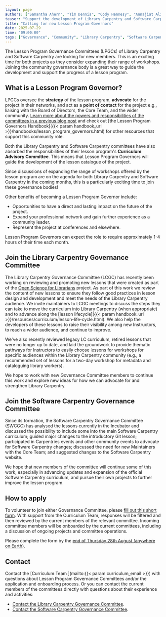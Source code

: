 ```yaml
---  
layout: page  
authors: ["Samantha Ahern", "Tim Dennis", "Cody Hennesy", "Annajiat Alim Rasel", "Martino Sorbaro", "Toby Hodges"]  
teaser: "Support the development of Library Carpentry and Software Carpentry by joining the community governance bodies."  
title: "Calling for new Lesson Program Governors"  
date: 2025-07-29  
time: "09:00:00"  
tags: ["Governance", "Community", "Library Carpentry", "Software Carpentry"]  
---
```


The Lesson Program Governance Committees (LPGCs) of Library Carpentry and Software Carpentry are looking for new members. This is an exciting time for both projects as they consider expanding their range of workshops. Joining the community governance body is a great way to guide the development and support the progress of a lesson program.

## What is a Lesson Program Governor?

LPGCs oversee the **strategy** of the lesson program, **advocate** for the project in their networks, and act as a **point of contact** for the project e.g., liaising with the Board of Directors, the Core Team, and the wider community. [Learn more about the powers and responsibilities of the committees in a previous blog post](/blog/2023/01/lpgc-call-for-volunteers/) and check out [the Lesson Program Governors Handbook]({{< param handbook_url >}}/handbooks/lesson_program_governors.html) for other resources that support this community role.

Both the Library Carpentry and Software Carpentry committees have also absorbed the responsibilities of their lesson program's **Curriculum Advisory Committee**. This means that Lesson Program Governors will guide the development of the lesson catalogue of the project. 

Since discussions of expanding the range of workshops offered by the lesson program are on the agenda for both Library Carpentry and Software Carpentry in the coming months, this is a particularly exciting time to join these governance bodies\!

Other benefits of becoming a Lesson Program Governor include:

* Opportunities to have a direct and lasting impact on the future of the project.  
* Expand your professional network and gain further experience as a community leader.  
* Represent the project at conferences and elsewhere.

Lesson Program Governors can expect the role to require approximately 1-4 hours of their time each month.

## Join the Library Carpentry Governance Committee

The Library Carpentry Governance Committee (LCGC) has recently been working on reviewing and promoting new lessons that were created as part of the [Open Science for Librarians](https://ucla-imls-open-sci.info/) project. As part of this work we review the content of new lessons to ensure they follow good practices in lesson design and development and meet the needs of the Library Carpentry audience. We invite maintainers to LCGC meetings to discuss the steps they can take to move the curriculum into Library Carpentry (when appropriate) and to advance along the [lesson lifecycle]({{< param handbook_url >}}/resources/curriculum/lesson-life-cycle.html). We also help the developers of these lessons to raise their visibility among new Instructors, to reach a wider audience, and continue to improve. 

We've also recently reviewed legacy LC curriculum, retired lessons that were no longer up to date, and laid the groundwork to provide thematic pathways for Instructors to easily choose lessons for workshops for specific audiences within the Library Carpentry community (e.g., a recommended set of lessons for a two-day workshop for metadata and cataloguing library workers). 

We hope to work with new Governance Committee members to continue this work and explore new ideas for how we can advocate for and strengthen Library Carpentry.

## Join the Software Carpentry Governance Committee

Since its formation, the Software Carpentry Governance Committee (SWCGC) has analysed the lessons currently in the Incubator and discussed the possibility to include some into the main Software Carpentry curriculum; guided major changes to the introductory Git lesson; participated in Carpentries events and other community events to advocate for Software Carpentry changes; discussed the need for new Maintainers with the Core Team; and suggested changes to the Software Carpentry website.

We hope that new members of the committee will continue some of this work, especially in advancing updates and expansion of the official Software Carpentry curriculum, and pursue their own projects to further improve the lesson program.

## How to apply

To volunteer to join either Governance Committee, please [fill out this short form](https://docs.google.com/forms/d/e/1FAIpQLSev7i4UwpBm-nEz1-mBomqpOSw8avjQkDvNGE-lJ4r6QDwBmg/viewform?usp=dialog). With support from the Curriculum Team, responses will be filtered and then reviewed by the current members of the relevant committee. Incoming committee members will be onboarded by the current committees, including a discussion of ongoing projects and committee operations.

Please complete the form by the [end of Thursday 28th August (anywhere on Earth)](https://www.timeanddate.com/worldclock/fixedtime.html?msg=Deadline%3A+volunteer+to+join+the+LCGC+or+SWGC&iso=20250828T2359&p1=3926). 

## Contact

Contact the [Curriculum Team ](mailto:{{< param curriculum_email >}}) with questions about Lesson Program Governance Committees and/or the application and onboarding process. Or you can contact the current members of the committees directly with questions about their experience and activities:

* [Contact the Library Carpentry Governance Committee](mailto:lc-governors@lists.carpentries.org).  
* [Contact the Software Carpentry Governance Committee](mailto:swc-governors@lists.carpentries.org).